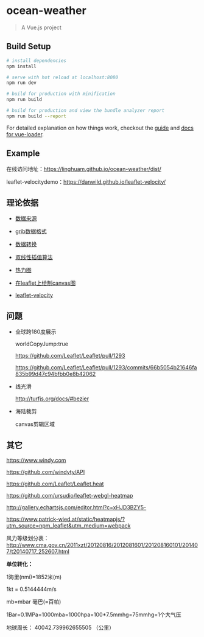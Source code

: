 # ocean-weather

> A Vue.js project

## Build Setup

``` bash
# install dependencies
npm install

# serve with hot reload at localhost:8080
npm run dev

# build for production with minification
npm run build

# build for production and view the bundle analyzer report
npm run build --report
```

For detailed explanation on how things work, checkout the [guide](http://vuejs-templates.github.io/webpack/) and [docs for vue-loader](http://vuejs.github.io/vue-loader).


## Example

在线访问地址：https://linghuam.github.io/ocean-weather/dist/

leaflet-velocitydemo：https://danwild.github.io/leaflet-velocity/


## 理论依据

* [数据来源](http://nomads.ncep.noaa.gov/)

* [grib数据格式](http://www.cpc.ncep.noaa.gov/products/wesley/reading_grib.html)

* [数据转换](https://github.com/cambecc/grib2json)

* [双线性插值算法](https://github.com/cambecc/earth)

* [热力图](https://www.patrick-wied.at/static/heatmapjs/)

* [在leaflet上绘制canvas图](https://github.com/Sumbera/gLayers.Leaflet)

* [leaflet-velocity](https://github.com/danwild/leaflet-velocity)


## 问题

* 全球跨180度展示

  worldCopyJump:true

  https://github.com/Leaflet/Leaflet/pull/1293

  https://github.com/Leaflet/Leaflet/pull/1293/commits/66b5054b21646fa835b99d47c94bfbb0e8b42062

* 线光滑

  http://turfjs.org/docs/#bezier

* 海陆裁剪

  canvas剪辑区域


## 其它

https://www.windy.com

https://github.com/windyty/API

https://github.com/Leaflet/Leaflet.heat

https://github.com/ursudio/leaflet-webgl-heatmap

http://gallery.echartsjs.com/editor.html?c=xHJD3BZY5-

https://www.patrick-wied.at/static/heatmapjs/?utm_source=npm_leaflet&utm_medium=webpack

风力等级划分表：http://www.cma.gov.cn/2011xzt/20120816/2012081601/201208160101/201407/t20140717_252607.html

**单位转化：**

1海里(nmi)=1852米(m)

1kt = 0.5144444m/s

mb=mbar 毫巴(=百帕)

1Bar=0.1MPa=1000mba=1000hpa=100*7.5mmhg=75mmhg=1个大气压

地球周长： 40042.739962655505 （公里）
